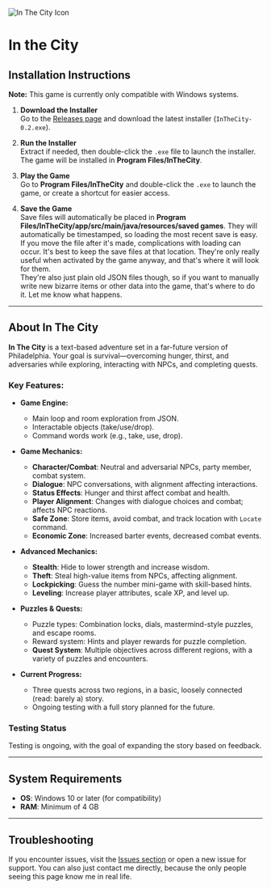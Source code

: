 ![In The City Icon](https://github.com/nicktagliamonte/In-the-City/raw/main/in-the-city/src/main/java/resources/images/icon.ico)
# In the City

## Installation Instructions  
**Note:** This game is currently only compatible with Windows systems.  

1. **Download the Installer**  
   Go to the [Releases page](https://github.com/nicktagliamonte/In-the-City/releases/) and download the latest installer (`InTheCity-0.2.exe`).
   
2. **Run the Installer**  
   Extract if needed, then double-click the `.exe` file to launch the installer. The game will be installed in **Program Files/InTheCity**.

3. **Play the Game**  
   Go to **Program Files/InTheCity** and double-click the `.exe` to launch the game, or create a shortcut for easier access.

4. **Save the Game**  
   Save files will automatically be placed in **Program Files/InTheCity/app/src/main/java/resources/saved games**. They will automatically be timestamped, so loading the most recent save is easy.  
   If you move the file after it's made, complications with loading can occur. It's best to keep the save files at that location. They're only really useful when activated by the game anyway, and that's where it will look for them.  
   They're also just plain old JSON files though, so if you want to manually write new bizarre items or other data into the game, that's where to do it. Let me know what happens.  

---

## About In The City

**In The City** is a text-based adventure set in a far-future version of Philadelphia. Your goal is survival—overcoming hunger, thirst, and adversaries while exploring, interacting with NPCs, and completing quests.

### Key Features:

- **Game Engine:**
  - Main loop and room exploration from JSON.
  - Interactable objects (take/use/drop).
  - Command words work (e.g., take, use, drop).

- **Game Mechanics:**
  - **Character/Combat**: Neutral and adversarial NPCs, party member, combat system.
  - **Dialogue**: NPC conversations, with alignment affecting interactions.
  - **Status Effects**: Hunger and thirst affect combat and health.
  - **Player Alignment**: Changes with dialogue choices and combat; affects NPC reactions.
  - **Safe Zone**: Store items, avoid combat, and track location with `Locate` command.
  - **Economic Zone**: Increased barter events, decreased combat events.

- **Advanced Mechanics:**
  - **Stealth**: Hide to lower strength and increase wisdom.
  - **Theft**: Steal high-value items from NPCs, affecting alignment.
  - **Lockpicking**: Guess the number mini-game with skill-based hints.
  - **Leveling**: Increase player attributes, scale XP, and level up.
  
- **Puzzles & Quests:**
  - Puzzle types: Combination locks, dials, mastermind-style puzzles, and escape rooms.
  - Reward system: Hints and player rewards for puzzle completion.
  - **Quest System**: Multiple objectives across different regions, with a variety of puzzles and encounters.
  
- **Current Progress:**
  - Three quests across two regions, in a basic, loosely connected (read: barely a) story.
  - Ongoing testing with a full story planned for the future.

### Testing Status
Testing is ongoing, with the goal of expanding the story based on feedback.

---

## System Requirements
- **OS**: Windows 10 or later (for compatibility)
- **RAM**: Minimum of 4 GB

---

## Troubleshooting
If you encounter issues, visit the [Issues section](https://github.com/nicktagliamonte/In-the-City/issues) or open a new issue for support.
You can also just contact me directly, because the only people seeing this page know me in real life.
